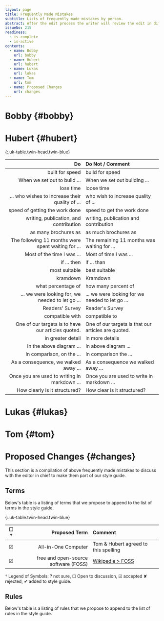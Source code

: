 ```yaml
---
layout: page
title: Frequently Made Mistakes
subtitle: Lists of frequently made mistakes by person.
abstract: After the edit process the writer will review the edit in diff-view and then transfer repeated mistakes into his list of problems in this document. Our preflight check includes for the writer to counter check his writing versus his *Frequently Made Mistakes* list. This ensures growth of the author's skill while reducing the editor's workload and frustration. 
issueNo: 215
readiness:
  - is-complete
  - is-active
contents:
  - name: Bobby
    url: bobby
  - name: Hubert
    url: hubert
  - name: Lukas
    url: lukas
  - name: Tom
    url: tom
  - name: Proposed Changes
    url: changes
---
```




# Bobby {#bobby}


# Hubert {#hubert}

{:.uk-table.twin-head.twin-blue}

| Do | Do Not / Comment  |
|------------------:|:--------------------------------|
| built for speed | build for speed |
| When we set out to build ... | When we set out building ... |
| lose time | loose time |
| ... who wishes to increase their quality of ... | who wish to increase quality of ... |
| speed of getting the work done | speed to get the work done |
| writing, publication, and contribution | writing, publication and contribution |
| as many brochures as | as much brochures as |
| The following 11 months were spent waiting for ... | The remaining 11 months was waiting for ... | 
| Most of the time I was ... | Most of time I was ... |
| if ... then | if ... than |
| most suitable | best suitable |
| kramdown | Kramdown |
| what percentage of | how many percent of |
| ... we were looking for, we needed to let go ... | ... we were looking for we needed to let go ... |
| Readers' Survey | Reader's Survey |
| compatible with | compatible to |
| One of our targets is to have our articles quoted. | One of our targets is that our articles are quoted.|
| in greater detail | in more details |
| In the above diagram ... | In above diagram ... |
| In comparison, on the ... | In comparison the ... |
| As a consequence, we walked away ... | As a consequence we walked away ... |
| Once you are used to writing in markdown ... | Once you are used to write in markdown ... |
| How clearly is it structured? | How clear is it structured? |


# Lukas {#lukas}


# Tom {#tom}


# Proposed Changes {#changes}

This section is a compilation of above frequently made mistakes to discuss with the editor in chief to make them part of our style guide.

## Terms

Below's table is a listing of terms that we propose to append to the list of terms in the style guide.


{:.uk-table.twin-head.twin-blue}

| ☐ † | Proposed Term | Comment |
|:---:|------------------:|:--------------------------------|
| ☑ | All-in-One Computer | Tom & Hubert agreed to this spelling |
| ☑ | free and open-source software (FOSS) | [Wikipedia > FOSS](https://en.wikipedia.org/wiki/Free_and_open-source_software) |



† Legend of Symbols: ? not sure, ☐ Open to discussion, ☑ accepted ✘ rejected, ✔ added to style guide.

## Rules

Below's table is a listing of rules that we propose to append to the list of rules in the style guide.



